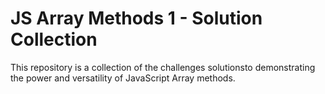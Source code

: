 # JS Array Methods 1 - Solution Collection
This repository is a collection of the challenges solutionsto demonstrating the power and versatility of JavaScript Array methods.